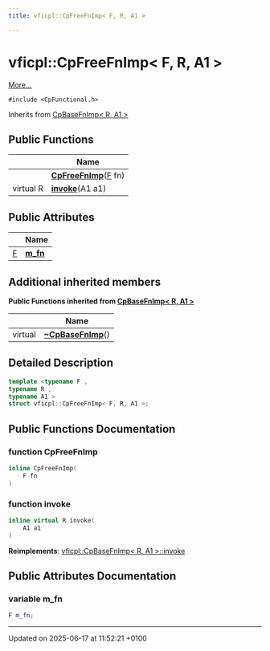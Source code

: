 ```yaml
---
title: vficpl::CpFreeFnImp< F, R, A1 >

---
```


# vficpl::CpFreeFnImp< F, R, A1 >



 [More...](#detailed-description)


`#include <CpFunctional.h>`

Inherits from [CpBaseFnImp< R, A1 >](structvficpl_1_1_cp_base_fn_imp_3_01_r_00_01_a1_01_4.md)

## Public Functions

|                | Name           |
| -------------- | -------------- |
| | **[CpFreeFnImp](structvficpl_1_1_cp_free_fn_imp_3_01_f_00_01_r_00_01_a1_01_4.md#function-cpfreefnimp)**([F](md5_8cpp.md#define-f) fn) |
| virtual R | **[invoke](structvficpl_1_1_cp_free_fn_imp_3_01_f_00_01_r_00_01_a1_01_4.md#function-invoke)**(A1 a1) |

## Public Attributes

|                | Name           |
| -------------- | -------------- |
| [F](md5_8cpp.md#define-f) | **[m_fn](structvficpl_1_1_cp_free_fn_imp_3_01_f_00_01_r_00_01_a1_01_4.md#variable-m-fn)**  |

## Additional inherited members

**Public Functions inherited from [CpBaseFnImp< R, A1 >](structvficpl_1_1_cp_base_fn_imp_3_01_r_00_01_a1_01_4.md)**

|                | Name           |
| -------------- | -------------- |
| virtual | **[~CpBaseFnImp](structvficpl_1_1_cp_base_fn_imp_3_01_r_00_01_a1_01_4.md#function-~cpbasefnimp)**() |


## Detailed Description

```cpp
template <typename F ,
typename R ,
typename A1 >
struct vficpl::CpFreeFnImp< F, R, A1 >;
```

## Public Functions Documentation

### function CpFreeFnImp

```cpp
inline CpFreeFnImp(
    F fn
)
```


### function invoke

```cpp
inline virtual R invoke(
    A1 a1
)
```


**Reimplements**: [vficpl::CpBaseFnImp< R, A1 >::invoke](structvficpl_1_1_cp_base_fn_imp_3_01_r_00_01_a1_01_4.md#function-invoke)


## Public Attributes Documentation

### variable m_fn

```cpp
F m_fn;
```


-------------------------------

Updated on 2025-06-17 at 11:52:21 +0100